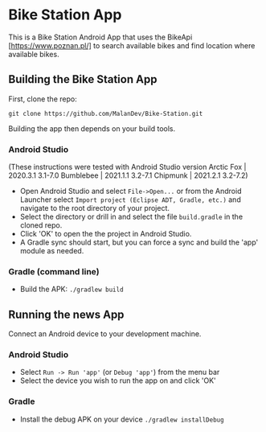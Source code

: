 Bike Station App
=============================

This is a Bike Station Android App that uses the BikeApi [https://www.poznan.pl/]
to search available bikes and find location where available bikes.


## Building the Bike Station App

First, clone the repo:

`git clone https://github.com/MalanDev/Bike-Station.git`

Building the app then depends on your build tools.

### Android Studio

(These instructions were tested with Android Studio version 
Arctic Fox | 2020.3.1	3.1-7.0 
Bumblebee | 2021.1.1	3.2-7.1
Chipmunk | 2021.2.1	3.2-7.2)

* Open Android Studio and select `File->Open...` or from the Android Launcher select `Import project (Eclipse ADT, Gradle, etc.)` and navigate to the root directory of your project.
* Select the directory or drill in and select the file `build.gradle` in the cloned repo.
* Click 'OK' to open the the project in Android Studio.
* A Gradle sync should start, but you can force a sync and build the 'app' module as needed.

### Gradle (command line)

* Build the APK: `./gradlew build`

## Running the news App

Connect an Android device to your development machine.

### Android Studio

* Select `Run -> Run 'app'` (or `Debug 'app'`) from the menu bar
* Select the device you wish to run the app on and click 'OK'

### Gradle

* Install the debug APK on your device `./gradlew installDebug`
